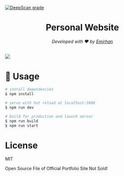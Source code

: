 [![DeepScan grade](https://deepscan.io/api/teams/17008/projects/20358/branches/554638/badge/grade.svg)](https://deepscan.io/dashboard#view=project&tid=17008&pid=20358&bid=554638)

<h1 align="center">Personal Website</h1>
<h6 align="center">Developed with ❤️ by <a href="https://emirhanince.tk">Emirhan</a></h6>

<img src="https://i.ibb.co/sV56Dbv/Portfolio-Readme.png"/>

# 📝 Usage


```bash
# install dependencies
$ npm install

# serve with hot reload at localhost:3000
$ npm run dev

# build for production and launch server
$ npm run build
$ npm run start
```

# License

MIT

Open Source File of Official Portfolio Site Not Sold!